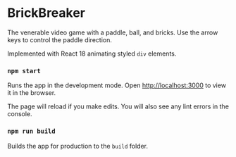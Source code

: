 # BrickBreaker

The venerable video game with a paddle, ball, and bricks.
Use the arrow keys to control the paddle direction.

Implemented with React 18 animating styled `div` elements.

### `npm start`

Runs the app in the development mode.
Open [http://localhost:3000](http://localhost:3000) to view it in the browser.

The page will reload if you make edits.
You will also see any lint errors in the console.

### `npm run build`

Builds the app for production to the `build` folder.